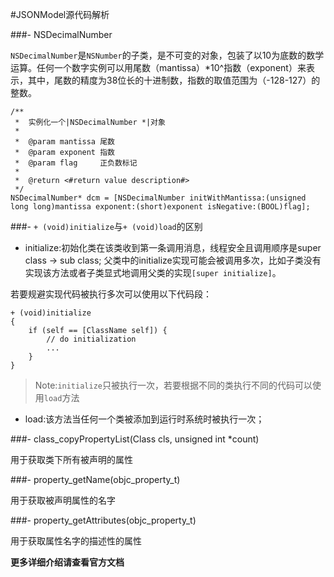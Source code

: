 #JSONModel源代码解析

###- NSDecimalNumber

`NSDecimalNumber`是`NSNumber`的子类，是不可变的对象，包装了以10为底数的数学运算。任何一个数字实例可以用尾数（mantissa）*10^指数（exponent）来表示，其中，尾数的精度为38位长的十进制数，指数的取值范围为（-128-127）的整数。

```
/**
 *  实例化一个|NSDecimalNumber *|对象
 *
 *  @param mantissa 尾数
 *  @param exponent 指数
 *  @param flag     正负数标记
 *
 *  @return <#return value description#>
 */
NSDecimalNumber* dcm = [NSDecimalNumber initWithMantissa:(unsigned long long)mantissa exponent:(short)exponent isNegative:(BOOL)flag];
```

###- `+ (void)initialize`与`+ (void)load`的区别

- initialize:初始化类在该类收到第一条调用消息，线程安全且调用顺序是super class -> sub class; 父类中的initialize实现可能会被调用多次，比如子类没有实现该方法或者子类显式地调用父类的实现`[super initialize]`。

若要规避实现代码被执行多次可以使用以下代码段：
```
+ (void)initialize
{
	if (self == [ClassName self]) {
		// do initialization
		...
	}
}
```

> Note:`initialize`只被执行一次，若要根据不同的类执行不同的代码可以使用`load`方法

- load:该方法当任何一个类被添加到运行时系统时被执行一次；

###- class_copyPropertyList(Class cls, unsigned int *count)

用于获取类下所有被声明的属性

###- property_getName(objc_property_t)

用于获取被声明属性的名字

###- property_getAttributes(objc_property_t)

用于获取属性名字的描述性的属性

**更多详细介绍请查看官方文档**
